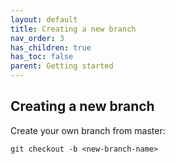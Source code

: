 ```yaml
---
layout: default
title: Creating a new branch
nav_order: 3
has_children: true
has_toc: false
parent: Getting started
---
```


Creating a new branch
---------------------
Create your own branch from master:
```
git checkout -b <new-branch-name>
```